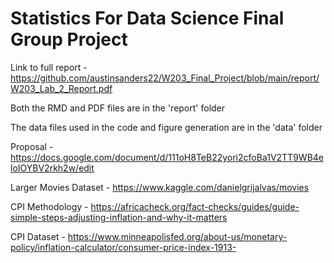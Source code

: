 # Statistics For Data Science Final Group Project

Link to full report - https://github.com/austinsanders22/W203_Final_Project/blob/main/report/W203_Lab_2_Report.pdf

Both the RMD and PDF files are in the 'report' folder

The data files used in the code and figure generation are in the 'data' folder

Proposal - https://docs.google.com/document/d/111oH8TeB22yori2cfoBa1V2TT9WB4eloIOYBV2rkh2w/edit

Larger Movies Dataset - https://www.kaggle.com/danielgrijalvas/movies

CPI Methodology - https://africacheck.org/fact-checks/guides/guide-simple-steps-adjusting-inflation-and-why-it-matters

CPI Dataset - https://www.minneapolisfed.org/about-us/monetary-policy/inflation-calculator/consumer-price-index-1913-
